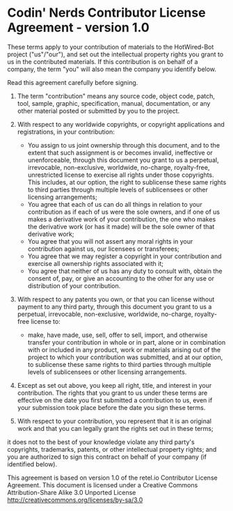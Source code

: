 Codin' Nerds Contributor License Agreement - version 1.0
====================================================

These terms apply to your contribution of materials to the HotWired-Bot project ("us"/"our"), and set out the intellectual property rights you grant to us in the contributed materials.  If this contribution is on behalf of a company, the term "you" will also mean the company you identify below.

Read this agreement carefully before signing.

1. The term "contribution" means any source code, object code, patch, tool, sample, graphic, specification, manual, documentation, or any other material posted or submitted by you to the project.

2. With respect to any worldwide copyrights, or copyright applications and registrations, in your contribution:
    - You assign to us joint ownership through this document, and to the extent that such assignment is or becomes invalid, ineffective or unenforceable, through this document you grant to us a perpetual, irrevocable, non-exclusive, worldwide, no-charge, royalty-free, unrestricted license to exercise all rights under those copyrights. This includes, at our option, the right to sublicense these same rights to third parties through multiple levels of sublicensees or other licensing arrangements;
    - You agree that each of us can do all things in relation to your contribution as if each of us were the sole owners, and if one of us makes a derivative work of your contribution, the one who makes the derivative work (or has it made) will be the sole owner of that derivative work;
    - You agree that you will not assert any moral rights in your contribution against us, our licensees or transferees;
    - You agree that we may register a copyright in your contribution and exercise all ownership rights associated with it;
    - You agree that neither of us has any duty to consult with, obtain the consent of, pay, or give an accounting to the other for any use or distribution of your contribution.

3. With respect to any patents you own, or that you can license without payment to any third party, through this document you grant to us a perpetual, irrevocable, non-exclusive, worldwide, no-charge, royalty-free license to:
    - make, have made, use, sell, offer to sell, import, and otherwise transfer your contribution in whole or in part, alone or in combination with or included in any product, work or materials arising out of the project to which your contribution was submitted, and
at our option, to sublicense these same rights to third parties through multiple levels of sublicensees or other licensing arrangements.

4.  Except as set out above, you keep all right, title, and interest in your contribution.  The rights that you grant to us under these terms are effective on the date you first submitted a contribution to us, even if your submission took place before the date you sign these terms.

5.  With respect to your contribution, you represent that it is an original work and that you can legally grant the rights set out in these terms;

it does not to the best of your knowledge violate any third party's copyrights, trademarks, patents, or other intellectual property rights; and
you are authorized to sign this contract on behalf of your company (if identified below).


This agreement is based on version 1.0 of the retel.io Contributor License Agreement.
This document is licensed under a Creative Commons Attribution-Share Alike 3.0
Unported License http://creativecommons.org/licenses/by-sa/3.0
